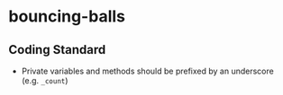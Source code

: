 # bouncing-balls

## Coding Standard

- Private variables and methods should be prefixed by an underscore (e.g. `_count`)
